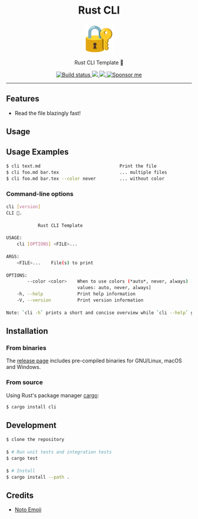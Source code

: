<div align="center">
  <h1>Rust CLI</h1>

  <img src='docs/padlock.svg' width=80px />
  
  Rust CLI Template 🔐

  <a href="https://github.com/azzamsa/rust-cli/workflows/ci.yml">
    <img src="https://github.com/azzamsa/rust-cli/workflows/ci/badge.svg" alt="Build status" />
  </a>

  <a href="https://crates.io/crates/rust-cli">
    <img src="https://img.shields.io/crates/v/rust-cli.svg">
  </a>

  <a href=" https://docs.rs/rust-cli/">
    <img src="https://docs.rs/rust-cli/badge.svg">
  </a>

  <a href="https://azzamsa.com/support/">
    <img alt="Sponsor me" src="https://img.shields.io/badge/Sponsor%20Me-%F0%9F%92%96-ff69b4">
  </a>

</div>

---

## Features

- Read the file blazingly fast!

## Usage

## Usage Examples

``` bash
$ cli text.md                              Print the file
$ cli foo.md bar.tex                       ... multiple files
$ cli foo.md bar.tex --color never         ... without color
```

### Command-line options

``` bash
cli [version]
CLI 🔐.

            Rust CLI Template

USAGE:
    cli [OPTIONS] <FILE>...

ARGS:
    <FILE>...    File(s) to print

OPTIONS:
        --color <color>    When to use colors (*auto*, never, always) [default: auto] [possible
                           values: auto, never, always]
    -h, --help             Print help information
    -V, --version          Print version information

Note: `cli -h` prints a short and concise overview while `cli --help` gives all details
```

## Installation

### From binaries

The [release page](https://github.com/azzamsa/rust-cli/releases) includes
pre-compiled binaries for GNU/Linux, macOS and Windows.

### From source

Using Rust's package manager [cargo](https://github.com/rust-lang/cargo):

``` bash
$ cargo install cli
```


## Development

``` bash
$ clone the repository 

$ # Run unit tests and integration tests
$ cargo test

$ # Install
$ cargo install --path .
```

## Credits

- [Noto Emoji](https://github.com/googlefonts/noto-emoji) 
